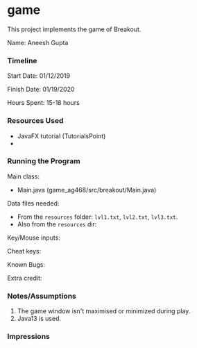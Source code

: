 game
====

This project implements the game of Breakout.

Name: Aneesh Gupta

### Timeline

Start Date: 01/12/2019

Finish Date: 01/19/2020

Hours Spent: 15-18 hours

### Resources Used
* JavaFX tutorial (TutorialsPoint)
* 


### Running the Program

Main class:
- Main.java (game_ag468/src/breakout/Main.java)

Data files needed: 
- From the `resources` folder: `lvl1.txt`, `lvl2.txt`, `lvl3.txt`.
- Also from the `resources` dir: 

Key/Mouse inputs:

Cheat keys:

Known Bugs:

Extra credit:


### Notes/Assumptions

1. The game window isn't maximised or minimized during play.
2. Java13 is used.
### Impressions

